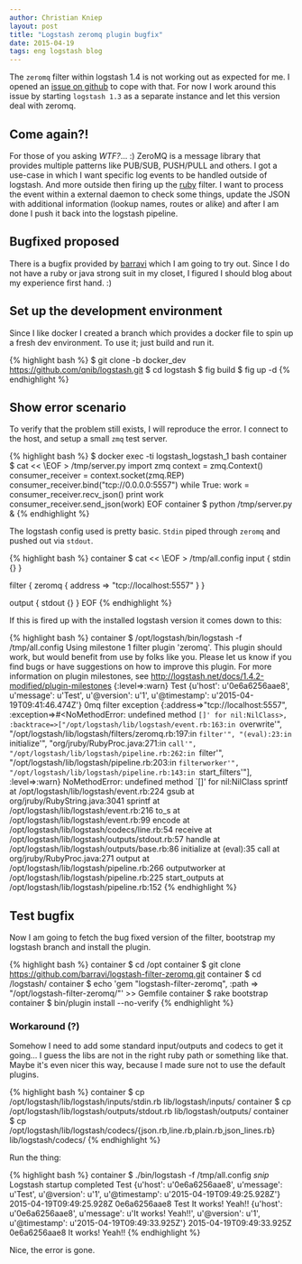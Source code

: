 ```yaml
---
author: Christian Kniep
layout: post
title: "Logstash zeromq plugin bugfix"
date: 2015-04-19
tags: eng logstash blog
---
```


The `zeromq` filter within logstash 1.4 is not working out as expected for me. I opened an [issue on github](https://github.com/logstash-plugins/logstash-filter-zeromq/issues/2) to cope with that. For now I work around this issue by starting `logstash 1.3` as a separate instance and let this version deal with zeromq.

## Come again?!

For those of you asking *WTF?*... :)
ZeroMQ is a message library that provides multiple patterns like PUB/SUB, PUSH/PULL and others. I got a use-case in which I want specific log events to be handled outside of logstash. And more outside then firing up the [ruby](http://logstash.net/docs/1.4.2/filters/ruby) filter. I want to process the event within a external daemon to check some things, update the JSON with additional information (lookup names, routes or alike) and after I am done I push it back into the logstash pipeline.

## Bugfixed proposed

There is a bugfix provided by [barravi](https://github.com/barravi/logstash-filter-zeromq) which I am going to try out. Since I do not have a ruby or java strong suit in my closet, I figured I should blog about my experience first hand. :)

## Set up the development environment

Since I like docker I created a branch which provides a docker file to spin up a fresh dev environment. To use it; just build and run it.

{% highlight bash %}
$ git clone -b docker_dev https://github.com/qnib/logstash.git
$ cd logstash
$ fig build
$ fig up -d
{% endhighlight %}


## Show error scenario

To verify that the problem still exists, I will reproduce the error. I connect to the host, and setup a small `zmq` test server.

{% highlight bash %}
$ docker exec -ti logstash_logstash_1 bash
container $ cat << \EOF > /tmp/server.py
import zmq
context = zmq.Context()
consumer_receiver = context.socket(zmq.REP)
consumer_receiver.bind("tcp://0.0.0.0:5557")
while True:
    work = consumer_receiver.recv_json()
    print work
    consumer_receiver.send_json(work)
EOF
container $ python /tmp/server.py &
{% endhighlight %}

The logstash config used is pretty basic. `Stdin` piped through `zeromq` and pushed out via `stdout`.

{% highlight bash %}
container $ cat << \EOF > /tmp/all.config
input {
    stdin {}
}

filter {
   zeromq {
        address => "tcp://localhost:5557"
   }
}

output {
    stdout {}
}
EOF
{% endhighlight %}

If this is fired up with the installed logstash version it comes down to this:

{% highlight bash %}
container $ /opt/logstash/bin/logstash -f /tmp/all.config
Using milestone 1 filter plugin 'zeromq'. This plugin should work, but would benefit from use by folks like you. Please let us know if you find bugs or have suggestions on how to improve this plugin.  For more information on plugin milestones, see http://logstash.net/docs/1.4.2-modified/plugin-milestones {:level=>:warn}
Test
{u'host': u'0e6a6256aae8', u'message': u'Test', u'@version': u'1', u'@timestamp': u'2015-04-19T09:41:46.474Z'}
0mq filter exception {:address=>"tcp://localhost:5557", :exception=>#<NoMethodError: undefined method `[]' for nil:NilClass>, :backtrace=>["/opt/logstash/lib/logstash/event.rb:163:in `overwrite'", "/opt/logstash/lib/logstash/filters/zeromq.rb:197:in `filter'", "(eval):23:in `initialize'", "org/jruby/RubyProc.java:271:in `call'", "/opt/logstash/lib/logstash/pipeline.rb:262:in `filter'", "/opt/logstash/lib/logstash/pipeline.rb:203:in `filterworker'", "/opt/logstash/lib/logstash/pipeline.rb:143:in `start_filters'"], :level=>:warn}
NoMethodError: undefined method `[]' for nil:NilClass
        sprintf at /opt/logstash/lib/logstash/event.rb:224
           gsub at org/jruby/RubyString.java:3041
        sprintf at /opt/logstash/lib/logstash/event.rb:216
           to_s at /opt/logstash/lib/logstash/event.rb:99
         encode at /opt/logstash/lib/logstash/codecs/line.rb:54
        receive at /opt/logstash/lib/logstash/outputs/stdout.rb:57
         handle at /opt/logstash/lib/logstash/outputs/base.rb:86
     initialize at (eval):35
           call at org/jruby/RubyProc.java:271
         output at /opt/logstash/lib/logstash/pipeline.rb:266
   outputworker at /opt/logstash/lib/logstash/pipeline.rb:225
  start_outputs at /opt/logstash/lib/logstash/pipeline.rb:152
{% endhighlight %}

## Test bugfix

Now I am going to fetch the bug fixed version of the filter, bootstrap my logstash branch and 
install the plugin.

{% highlight bash %}
container $ cd /opt
container $ git clone https://github.com/barravi/logstash-filter-zeromq.git
container $ cd /logstash/
container $ echo 'gem "logstash-filter-zeromq", :path => "/opt/logstash-filter-zeromq/"' >> Gemfile
container $ rake bootstrap
container $ bin/plugin install --no-verify
{% endhighlight %}

### Workaround (?)
Somehow I need to add some standard input/outputs and codecs to get it going...
I guess the libs are not in the right ruby path or something like that. Maybe it's even nicer this way, because I made sure not to use the default plugins.

{% highlight bash %}
container $ cp /opt/logstash/lib/logstash/inputs/stdin.rb lib/logstash/inputs/ 
container $ cp /opt/logstash/lib/logstash/outputs/stdout.rb lib/logstash/outputs/
container $ cp /opt/logstash/lib/logstash/codecs/{json.rb,line.rb,plain.rb,json_lines.rb} lib/logstash/codecs/
{% endhighlight %}

Run the thing:

{% highlight bash %}
container $ ./bin/logstash -f /tmp/all.config
*snip*
Logstash startup completed
Test
{u'host': u'0e6a6256aae8', u'message': u'Test', u'@version': u'1', u'@timestamp': u'2015-04-19T09:49:25.928Z'}
2015-04-19T09:49:25.928Z 0e6a6256aae8 Test
It works! Yeah!!
{u'host': u'0e6a6256aae8', u'message': u'It works! Yeah!!', u'@version': u'1', u'@timestamp': u'2015-04-19T09:49:33.925Z'}
2015-04-19T09:49:33.925Z 0e6a6256aae8 It works! Yeah!!
{% endhighlight %}

Nice, the error is gone. 
